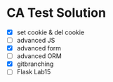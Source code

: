 # CA Test Solution
- [x] set cookie & del cookie
- [ ] advanced JS
- [x] advanced form
- [ ] advanced ORM
- [x] gitbranching
- [ ] Flask Lab15